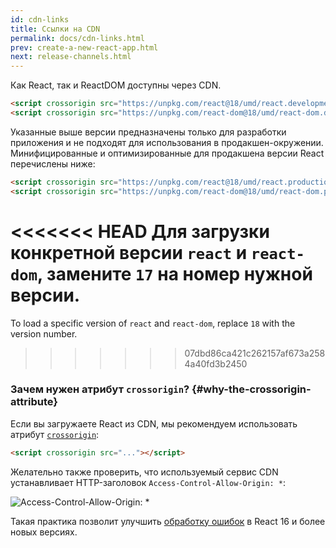 ```yaml
---
id: cdn-links
title: Ссылки на CDN
permalink: docs/cdn-links.html
prev: create-a-new-react-app.html
next: release-channels.html
---
```


Как React, так и ReactDOM доступны через CDN.

```html
<script crossorigin src="https://unpkg.com/react@18/umd/react.development.js"></script>
<script crossorigin src="https://unpkg.com/react-dom@18/umd/react-dom.development.js"></script>
```

Указанные выше версии предназначены только для разработки приложения и не подходят для использования в продакшен-окружении. Минифицированные и оптимизированные для продакшена версии React перечислены ниже:

```html
<script crossorigin src="https://unpkg.com/react@18/umd/react.production.min.js"></script>
<script crossorigin src="https://unpkg.com/react-dom@18/umd/react-dom.production.min.js"></script>
```

<<<<<<< HEAD
Для загрузки конкретной версии `react` и `react-dom`, замените `17` на номер нужной версии.
=======
To load a specific version of `react` and `react-dom`, replace `18` with the version number.
>>>>>>> 07dbd86ca421c262157af673a2584a40fd3b2450

### Зачем нужен атрибут `crossorigin`? {#why-the-crossorigin-attribute}

Если вы загружаете React из CDN, мы рекомендуем использовать атрибут [`crossorigin`](https://developer.mozilla.org/ru/docs/Web/HTML/CORS_settings_attributes):

```html
<script crossorigin src="..."></script>
```

Желательно также проверить, что используемый сервис CDN устанавливает HTTP-заголовок `Access-Control-Allow-Origin: *`:

![Access-Control-Allow-Origin: *](../images/docs/cdn-cors-header.png)

Такая практика позволит улучшить [обработку ошибок](/blog/2017/07/26/error-handling-in-react-16.html) в React 16 и более новых версиях.
